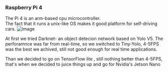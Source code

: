 ### Raspberry Pi 4
The Pi 4 is an arm-based cpu microcontroller. <br />
The fact that it runs a unix-like OS makes it good platform for self-driving cars.
![image](https://user-images.githubusercontent.com/57401083/120466645-96135d80-c39f-11eb-843f-d1d7b4673d63.png)
<br />

At first we tried Darknet- an object detecion network based on Yolo V5.
The perforamnce was far from real-time, so we switched to Tiny-Yolo, 4-5FPS was the best we achived, still not good enough for real time applications.

Than we decided to go on TensorFlow lite , still nothing better than 4-5FPS, that's when we decided to juice things up and go for Nvidia's Jetson Nano <br />

